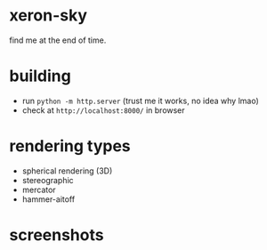 # xeron-sky
find me at the end of time.

# building
- run `python -m http.server` (trust me it works, no idea why lmao)
- check at `http://localhost:8000/` in browser

# rendering types
- spherical rendering (3D)
- stereographic
- mercator
- hammer-aitoff

# screenshots
